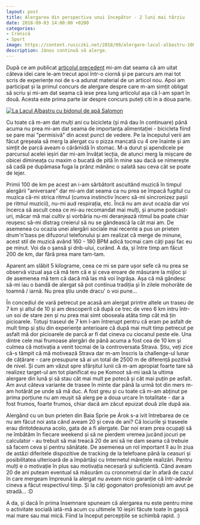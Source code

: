 ```yaml
---
layout: post
title: Alergarea din perspectiva unui începător - 2 luni mai târziu
date: 2018-09-03 14:00:00 +0200
categories:
- Cronică
- Sport
image: https://content.rusiczki.net/2018/09/alergare-lacul-albastru-1000x750.jpg
description: János continuă să alerge.
---
```

După ce am publicat [articolul precedent](https://www.rusiczki.net/2018/07/12/alergarea-din-perspectiva-unui-incepator/) mi-am dat seama că am uitat câteva idei care le-am trecut apoi într-o ciornă și pe parcurs am mai tot scris de experiențe noi de s-a adunat material de un articol nou. Apoi am participat și la primul concurs de alergare despre care m-am simțit obligat să scriu și mi-am dat seama că iese prea lung articolul așa că l-am spart în două. Acesta este prima parte iar despre concurs puteți citi in a doua parte.

[![La Lacul Albastru cu bidonul de apă Salomon](https://content.rusiczki.net/2018/09/alergare-lacul-albastru-1000x750.jpg)](https://content.rusiczki.net/2018/09/alergare-lacul-albastru.jpg)

Cu toate că m-am dat mulți ani cu bicicleta (și mă dau în continuare) până acuma nu prea mi-am dat seama de importanța alimentației - bicicleta fiind se pare mai "permisivă" din acest punct de vedere. Pe la începutul verii am făcut greșeala să merg la alergat cu o pizza mancată cu 4 ore înainte și am simțit de parcă aveam o cărămidă în stomac. M-a durut și apendicele pe parcursul acelei ieșiri dar mi-am învățat lecția, de atunci merg la mișcare de obicei dimineața cu maxim o bucată de pită în mine sau dacă se nimerește să cadă pe dupămasa fuga la prânz mănânc o salată sau ceva cât se poate de lejer.

Primii 100 de km pe acest an i-am sărbătorit ascultând muzică în timpul alergării "aniversare" dar mi-am dat seama ca nu prea se împacă fugitul cu muzica că-mi strica ritmul (cumva instinctiv încerc să-mi sincronizez pașii pe ritmul muzicii), nu-mi aud respirația, etc. Încă nu am avut ocazia dar voi încerca să ascult ceea ce mi-au recomandat mai mulți, și anume podcast-uri, măcar mă mai cultiv și vorbăria nu-mi deranjează ritmul ba poate chiar reușesc să-mi distrag creierul să nu se gândească la cât mai am. De asemenea cu ocazia unei alergări sociale mai recente a pus un prieten drum'n'bass pe difuzorul telefonului și am realizat că merge de minune, acest stil de muzică având 160 - 180 BPM adică tocmai cam câți pași fac eu pe minut. Voi da o șansă și dnb-ului, curând. A da, și între timp am făcut 200 de km, dar fără prea mare tam-tam.

Aparent am slăbit 5 kilograme, ceea ce mi se pare ușor sefe că nu prea se observă vizual așa că mă tem că e și ceva eroare de măsurare la mijloc și de asemenea mă tem că dacă mă las mă voi îngrășa. Așa că mă gândesc să-mi iau o bandă de alergat să pot continua tradiția și în zilele mohorâte de toamnă / iarnă. Nu prea știu unde dracu' o voi pune...

În concediul de vară petrecut pe acasă am alergat printre altele un traseu de 7 km și altul de 10 și am descoperit că după ce trec de vreo 6 km intru într-un soi de stare zen și nu prea mai simt oboseala atâta timp cât mă țin picioarele. Totuși traseul de 7 km l-am întrerupt pentru că eram pe asfalt de mult timp și știu din experiențe anterioare că după mai mult timp petrecut pe asfalt mă dor picioarele de parcă ar fi dat cineva cu ciocanul peste ele. Una dintre cele mai frumoase alergări de până acuma a fost cea de 10 km și culmea că motivația a venit tocmai de la controversata Strava. Știu, veți zice că-s tâmpit că mă motivează Strava dar m-am înscris la challenge-ul lunar de cățărare - care presupune să ai un total de 2500 m de diferență pozitivă de nivel. Și cum am văzut spre sfârșitul lunii că m-am apropiat foarte tare să realizez target-ul am tot planificat eu pe Komoot să-mi iasă la ultima alergare din lună și să stau cât mai mult pe potecă și cât mai puțin pe asfalt. Am avut câteva variante de trasee în minte dar până la urmă tot din mers m-am hotărât pe unde să mă duc. A fost greu și cu toate că m-am abținut pe prima porțiune nu am reușit să alerg pe a doua urcare în totalitate - dar a fost frumos, foarte frumos, chiar dacă am zăcut epuizat două zile după aia.

Alergând cu un bun prieten din Baia Sprie pe Árok s-a ivit întrebarea de ce nu am făcut noi asta când aveam 20 și ceva de ani? Că locurile și traseele erau dintotdeauna acolo, gata de a fi alergate. Dar noi eram prea ocupați să ne îmbătăm în fiecare weekend și să ne pierdem vremea jucând jocuri pe calculator - au trebuit să mai treacă 20 de ani să ne dam seama că trebuie să facem ceva și pentru sănătate. De asemenea un rol important îl au în ziua de astăzi diferitele dispozitive de tracking de la telefoane până la ceasuri și posibilitatea ulterioară de a împărtăși cu Internetul mărețele realizări. Pentru mulți e o motivație în plus sau motivația necesară și suficientă. Când aveam 20 de ani puteam eventual să măsurăm cu cronometrul dar în afară de cazul în care mergeam împreună la alergat nu aveam nicio garanție că într-adevăr cineva a făcut respectivul timp. Și la câți gogonatori profesioniști am avut pe stradă... :D

A da, și dacă în prima însemnare spuneam că alergarea nu este pentru mine o activitate socială iată-mă acum cu ultimele 10 ieșiri făcute toate în gașcă mai mare sau mai mică. Fiind la început percepțiile se schimbă rapid. :)
